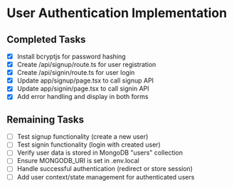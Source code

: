 # User Authentication Implementation

## Completed Tasks
- [x] Install bcryptjs for password hashing
- [x] Create /api/signup/route.ts for user registration
- [x] Create /api/signin/route.ts for user login
- [x] Update app/signup/page.tsx to call signup API
- [x] Update app/signin/page.tsx to call signin API
- [x] Add error handling and display in both forms

## Remaining Tasks
- [ ] Test signup functionality (create a new user)
- [ ] Test signin functionality (login with created user)
- [ ] Verify user data is stored in MongoDB "users" collection
- [ ] Ensure MONGODB_URI is set in .env.local
- [ ] Handle successful authentication (redirect or store session)
- [ ] Add user context/state management for authenticated users
